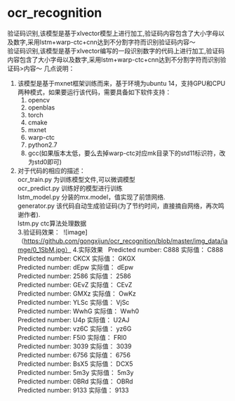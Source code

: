 # ocr_recognition   
   验证码识别,该模型是基于xlvector模型上进行加工,验证码内容包含了大小字母以及数字,采用lstm+warp-ctc+cnn达到不分割字符而识别验证码内容～  
   验证码识别,该模型是基于xlvector编写的一段识别数字的代码上进行加工,验证码内容包含了大小字母以及数字,采用lstm+warp-ctc+cnn达到不分割字符而识别验证码>内容～ 
  几点说明：  
 1. 该模型是基于mxnet框架训练而来，基于环境为ubuntu 14，支持GPU和CPU两种模式，如果要运行该代码，需要具备如下软件支持：   
       1. opencv  
       2. openblas   
       3. torch  
       4. cmake  
       5. mxnet  
       6. warp-ctc   
       7. python2.7   
       8. gcc(如果版本太低，要么去掉warp-ctc对应mk目录下的std11标识符，改为std0即可)   
 2. 对于代码的相应的描述：   
       ocr_train.py     为训练模型文件,可以微调模型  
       ocr_predict.py   训练好的模型进行训练   
       lstm_model.py    分装的mx.model，值实现了前馈网络.   
       generator.py     该代码自动生成验证码(为了节约时间，直接摘自网络，再次鸣谢作者).   
       lstm.py          ctc算法处理数据      
 3.验证码效果：
  ![image]（https://github.com/gongxijun/ocr_recognition/blob/master/img_data/iamge/0_1SbM.jpg）
 4.实际效果   
 Predicted number: C888  实际值： C888  
 Predicted number: CKCX  实际值： GKGX  
 Predicted number: dEpw  实际值： dEpw  
 Predicted number: 2586  实际值： 2586  
 Predicted number: GEvZ  实际值： CEvZ  
 Predicted number: GMXz  实际值： OwKz  
 Predicted number: YLSc  实际值： VjSc  
 Predicted number: WwhG  实际值： Wwh0  
 Predicted number: U4p  实际值： U2AJ   
 Predicted number: vz6C  实际值： yz6G  
 Predicted number: F5l0  实际值： FRl0  
 Predicted number: 3039  实际值： 3039   
 Predicted number: 6756  实际值： 6756  
 Predicted number: BsX5  实际值： DCX5  
 Predicted number: 5m3y  实际值： 5m3y  
 Predicted number: 0BRd  实际值： OBRd  
 Predicted number: 9133  实际值： 9133  
